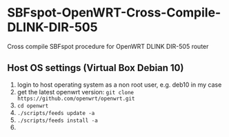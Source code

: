# SBFspot-OpenWRT-Cross-Compile-DLINK-DIR-505
Cross compile SBFspot procedure for OpenWRT DLINK DIR-505 router

## Host OS settings (Virtual Box Debian 10)

1. login to host operating system as a non root user, e.g. deb10 in my case
2. get the latest openwrt version: `git clone https://github.com/openwrt/openwrt.git`
3. `cd openwrt`
4. `./scripts/feeds update -a`
5. `./scripts/feeds install -a`
6. 
